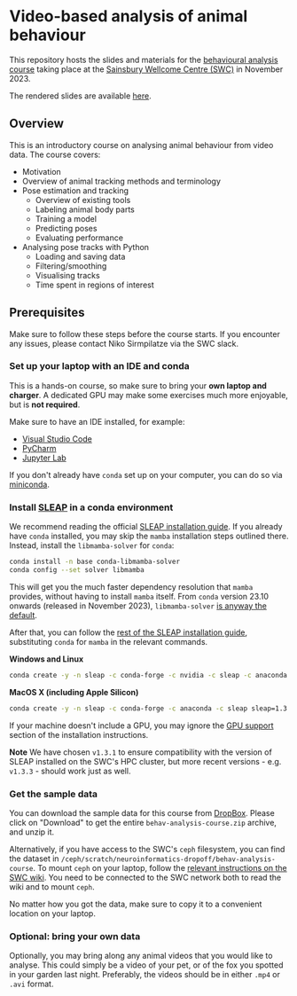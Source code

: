 # Video-based analysis of animal behaviour
This repository hosts the slides and materials for the
[behavioural analysis course](https://software-skills.neuroinformatics.dev/courses/video-analysis.html) taking place at the [Sainsbury Wellcome Centre (SWC)](https://www.sainsburywellcome.org/web/)
in November 2023.

The rendered slides are available [here](https://neuroinformatics.dev/course-behavioural-analysis/#/title-slide).

## Overview
This is an introductory course on analysing animal behaviour from video data. The course covers:

- Motivation
- Overview of animal tracking methods and terminology
- Pose estimation and tracking
  - Overview of existing tools
  - Labeling animal body parts
  - Training a model
  - Predicting poses
  - Evaluating performance
- Analysing pose tracks with Python
  - Loading and saving data
  - Filtering/smoothing
  - Visualising tracks
  - Time spent in regions of interest

## Prerequisites
Make sure to follow these steps before the course starts. If you encounter any issues, please contact Niko Sirmpilatze via the SWC slack.

### Set up your laptop with an IDE and conda
This is a hands-on course, so make sure to bring your **own laptop and charger**.
A dedicated GPU may make some exercises much more enjoyable, but is **not required**.

Make sure to have an IDE installed, for example:
- [Visual Studio Code](https://code.visualstudio.com/)
- [PyCharm](https://www.jetbrains.com/pycharm/)
- [Jupyter Lab](https://jupyter.org/install)

If you don't already have `conda` set up on your computer, 
you can do so via [miniconda](https://docs.conda.io/projects/miniconda/en/latest/).

### Install [SLEAP](https://sleap.ai) in a conda environment
We recommend reading the official [SLEAP installation guide](https://sleap.ai/installation.html).
If you already have `conda` installed, you may skip the `mamba` installation steps outlined there.
Instead, install the `libmamba-solver` for `conda`:

```bash
conda install -n base conda-libmamba-solver
conda config --set solver libmamba
```
This will get you the much faster dependency resolution that `mamba` provides, without having to install `mamba` itself.
From `conda` version 23.10 onwards (released in November 2023), `libmamba-solver` [is anyway the default](https://conda.org/blog/2023-11-06-conda-23-10-0-release/).

After that, you can follow the [rest of the SLEAP installation guide](https://sleap.ai/installation.html#conda-package), substituting `conda` for `mamba` in the relevant commands.

**Windows and Linux**
```bash
conda create -y -n sleap -c conda-forge -c nvidia -c sleap -c anaconda sleap=1.3.1
```

**MacOS X (including Apple Silicon)**
```bash
conda create -y -n sleap -c conda-forge -c anaconda -c sleap sleap=1.3.1
```
If your machine doesn't include a GPU, you may ignore the [GPU support](https://sleap.ai/installation.html#gpu-support) section of the installation instructions.

__Note__
We have chosen `v1.3.1` to ensure compatibility with the version of SLEAP installed on the SWC's HPC cluster, but more recent versions - e.g. `v1.3.3` - should work just as well.

### Get the sample data
You can download the sample data for this course from 
[DropBox](https://www.dropbox.com/scl/fo/ey7b6yrqax2olqyv1th7j/h?rlkey=u4wh2gxtbbn4g5o3s55zbx6pp&dl=0).
Please click on "Download" to get the entire `behav-analysis-course.zip` archive, and unzip it.

Alternatively, if you have access to the SWC's `ceph` filesystem, you can find the dataset in `/ceph/scratch/neuroinformatics-dropoff/behav-analysis-course`. To mount `ceph` on your laptop, follow the [relevant instructions on the SWC wiki](https://wiki.ucl.ac.uk/display/SSC/Storage%3A+Ceph). You need to be connected to the SWC network both to read the wiki and to mount `ceph`.

No matter how you got the data, make sure to copy it to a convenient location on your laptop.

### Optional: bring your own data
Optionally, you may bring along any animal videos that you would like to analyse. This could simply be a video of your pet, or of the fox you spotted in your garden last night. Preferably, the videos should be in either `.mp4` or `.avi` format.